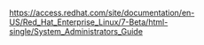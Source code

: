https://access.redhat.com/site/documentation/en-US/Red_Hat_Enterprise_Linux/7-Beta/html-single/System_Administrators_Guide
